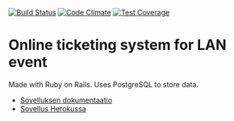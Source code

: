 [![Build Status](https://travis-ci.org/avrj/eventTicketing.svg?branch=master)](https://travis-ci.org/avrj/eventTicketing)
[![Code Climate](https://codeclimate.com/github/avrj/eventTicketing/badges/gpa.svg)](https://codeclimate.com/github/avrj/eventTicketing)
[![Test Coverage](https://codeclimate.com/github/avrj/eventTicketing/badges/coverage.svg)](https://codeclimate.com/github/avrj/eventTicketing)

# Online ticketing system for LAN event

Made with Ruby on Rails. Uses PostgreSQL to store data.

* [Sovelluksen dokumentaatio](https://github.com/avrj/eventTicketing/wiki)
* [Sovellus Herokussa](http://event-ticketing.herokuapp.com/)
